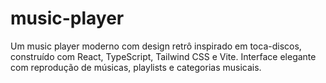 # music-player
Um music player moderno com design retrô inspirado em toca-discos, construído com React, TypeScript, Tailwind CSS e Vite. Interface elegante com reprodução de músicas, playlists e categorias musicais.
